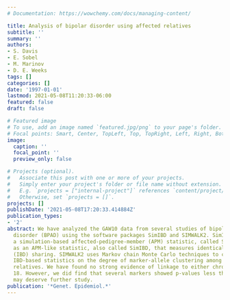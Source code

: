 ```yaml
---
# Documentation: https://wowchemy.com/docs/managing-content/

title: Analysis of bipolar disorder using affected relatives
subtitle: ''
summary: ''
authors:
- S. Davis
- E. Sobel
- M. Marinov
- D. E. Weeks
tags: []
categories: []
date: '1997-01-01'
lastmod: 2021-05-08T11:20:33-06:00
featured: false
draft: false

# Featured image
# To use, add an image named `featured.jpg/png` to your page's folder.
# Focal points: Smart, Center, TopLeft, Top, TopRight, Left, Right, BottomLeft, Bottom, BottomRight.
image:
  caption: ''
  focal_point: ''
  preview_only: false

# Projects (optional).
#   Associate this post with one or more of your projects.
#   Simply enter your project's folder or file name without extension.
#   E.g. `projects = ["internal-project"]` references `content/project/deep-learning/index.md`.
#   Otherwise, set `projects = []`.
projects: []
publishDate: '2021-05-08T17:20:33.414884Z'
publication_types:
- '2'
abstract: We have analyzed the GAW10 data from several studies of bipolar affective
  disorder (BPAD) using the software packages SimIBD and SIMWALK2. SimIBD implements
  a simulation-based affected-pedigree-member (APM) statistic, called SimAPM, as well
  as an APM-like statistic, also called SimIBD, that measures identical-by-descent
  (IBD) sharing. SIMWALK2 uses Markov chain Monte Carlo techniques to compute several
  IBD-based statistics on the degree of marker-allele clustering among all affected
  relatives. We have found no strong evidence of linkage to either chromosome 5 or
  18. However, we did find that several markers showed p-values less than 0.01 and
  may deserve further study.
publication: '*Genet. Epidemiol.*'
---
```

